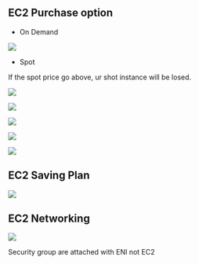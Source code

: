 

## EC2 Purchase option

- On Demand

![](../images/2021-08-31-06-54-04.png)

- Spot

If the spot price go above, ur shot instance will be losed.

![](../images/2021-08-31-07-00-53.png)



![](../images/2021-08-31-07-07-16.png)

![](../images/2021-08-31-07-09-57.png)

![](../images/2021-08-31-07-13-51.png)


![](../images/2021-08-31-07-22-56.png)

## EC2 Saving Plan

![](../images/2021-08-31-07-27-12.png)

## EC2 Networking

![](../images/2021-08-31-07-30-06.png)

Security group are attached with ENI not EC2